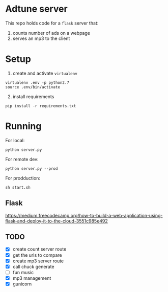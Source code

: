# Adtune server

This repo holds code for a `flask` server that:

1.  counts number of ads on a webpage
2.  serves an mp3 to the client

# Setup
1.  create and activate `virtualenv`
```
virtualenv .env -p python2.7
source .env/bin/activate
```
2.  install requirements
```
pip install -r requirements.txt
```

# Running
For local:
```
python server.py
```

For remote dev:
```
python server.py --prod
```

For prodduction:
```
sh start.sh
```

## Flask
https://medium.freecodecamp.org/how-to-build-a-web-application-using-flask-and-deploy-it-to-the-cloud-3551c985e492

## TODO
-   [x] create count server route
-   [x] get the urls to compare
-   [x] create mp3 server route
-   [x] call chuck generate
-   [ ] fun music
-   [x] mp3 management
-   [x] gunicorn

